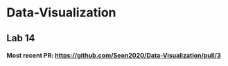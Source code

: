 # Data-Visualization
## Lab 14
#### Most recent PR: https://github.com/Seon2020/Data-Visualization/pull/3
